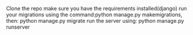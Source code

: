 Clone the repo
make sure you have the requirements installed(django)
run your migrations using the command:python manage.py makemigrations, then: python manage.py migrate
run the server using: python manage.py runserver
